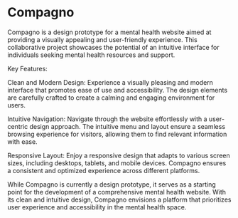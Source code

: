 # Compagno
Compagno is a design prototype for a mental health website aimed at providing a visually appealing and user-friendly experience. This collaborative project showcases the potential of an intuitive interface for individuals seeking mental health resources and support.

Key Features:

Clean and Modern Design: Experience a visually pleasing and modern interface that promotes ease of use and accessibility. The design elements are carefully crafted to create a calming and engaging environment for users.

Intuitive Navigation: Navigate through the website effortlessly with a user-centric design approach. The intuitive menu and layout ensure a seamless browsing experience for visitors, allowing them to find relevant information with ease.

Responsive Layout: Enjoy a responsive design that adapts to various screen sizes, including desktops, tablets, and mobile devices. Compagno ensures a consistent and optimized experience across different platforms.

While Compagno is currently a design prototype, it serves as a starting point for the development of a comprehensive mental health website. With its clean and intuitive design, Compagno envisions a platform that prioritizes user experience and accessibility in the mental health space.
